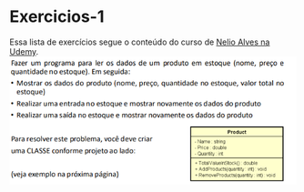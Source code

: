# Exercicios-1
Essa lista de exercícios segue o conteúdo do curso de [Nelio Alves na Udemy](https://www.udemy.com/course/java-curso-completo).
<img src="https://raw.githubusercontent.com/RodolfoGueiros/Exercicios-Java/main/exercicio-1/exercicio_1.png">

